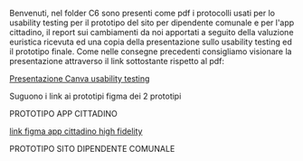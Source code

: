 Benvenuti, nel folder C6 sono presenti come pdf i protocolli usati per lo usability testing per il prototipo del sito per dipendente comunale e per l'app cittadino, il report sui cambiamenti da noi apportati a seguito della valuzione euristica ricevuta ed una copia della presentazione sullo usability testing ed il prototipo finale.
Come nelle consegne precedenti consigliamo visionare la presentazione attraverso il link sottostante rispetto al pdf:

[Presentazione Canva usability testing](https://www.canva.com/design/DAGaq_eH_jM/mwKmhMS1-Jwc0lxJcVWS8A/edit?utm_content=DAGaq_eH_jM&utm_campaign=designshare&utm_medium=link2&utm_source=sharebutton)

Suguono i link ai prototipi figma dei 2 prototipi

PROTOTIPO APP CITTADINO

[link figma app cittadino high fidelity](https://www.figma.com/design/8HytCMheOZfMn9LcYNFldE/prototipo-High-Fidelity-App-VoxPop-Cittadino?m=dev&t=a5jydYlZQcV4nc3f-1)

PROTOTIPO SITO DIPENDENTE COMUNALE
